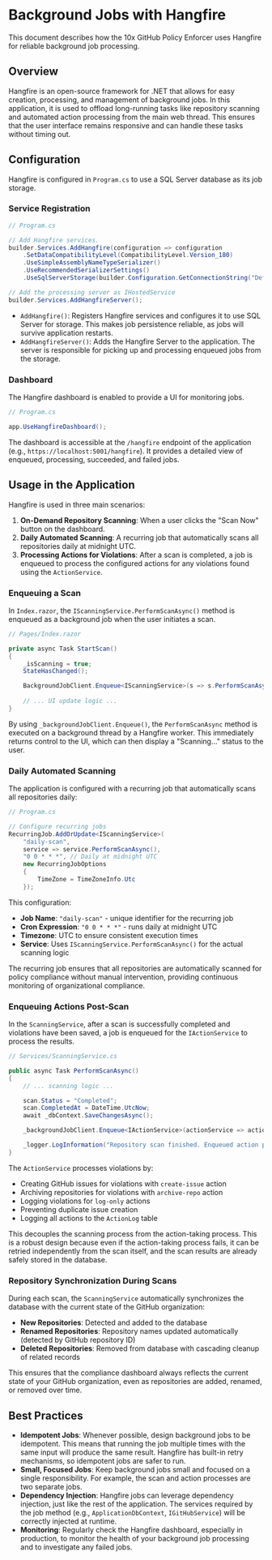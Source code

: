 # Background Jobs with Hangfire

This document describes how the 10x GitHub Policy Enforcer uses Hangfire for reliable background job processing.

## Overview

Hangfire is an open-source framework for .NET that allows for easy creation, processing, and management of background jobs. In this application, it is used to offload long-running tasks like repository scanning and automated action processing from the main web thread. This ensures that the user interface remains responsive and can handle these tasks without timing out.

## Configuration

Hangfire is configured in `Program.cs` to use a SQL Server database as its job storage.

### Service Registration

```csharp
// Program.cs

// Add Hangfire services.
builder.Services.AddHangfire(configuration => configuration
    .SetDataCompatibilityLevel(CompatibilityLevel.Version_180)
    .UseSimpleAssemblyNameTypeSerializer()
    .UseRecommendedSerializerSettings()
    .UseSqlServerStorage(builder.Configuration.GetConnectionString("DefaultConnection")));

// Add the processing server as IHostedService
builder.Services.AddHangfireServer();
```

-   `AddHangfire()`: Registers Hangfire services and configures it to use SQL Server for storage. This makes job persistence reliable, as jobs will survive application restarts.
-   `AddHangfireServer()`: Adds the Hangfire Server to the application. The server is responsible for picking up and processing enqueued jobs from the storage.

### Dashboard

The Hangfire dashboard is enabled to provide a UI for monitoring jobs.

```csharp
// Program.cs

app.UseHangfireDashboard();
```

The dashboard is accessible at the `/hangfire` endpoint of the application (e.g., `https://localhost:5001/hangfire`). It provides a detailed view of enqueued, processing, succeeded, and failed jobs.

## Usage in the Application

Hangfire is used in three main scenarios:

1.  **On-Demand Repository Scanning**: When a user clicks the "Scan Now" button on the dashboard.
2.  **Daily Automated Scanning**: A recurring job that automatically scans all repositories daily at midnight UTC.
3.  **Processing Actions for Violations**: After a scan is completed, a job is enqueued to process the configured actions for any violations found using the `ActionService`.

### Enqueuing a Scan

In `Index.razor`, the `IScanningService.PerformScanAsync()` method is enqueued as a background job when the user initiates a scan.

```csharp
// Pages/Index.razor

private async Task StartScan()
{
    _isScanning = true;
    StateHasChanged();

    BackgroundJobClient.Enqueue<IScanningService>(s => s.PerformScanAsync());
    
    // ... UI update logic ...
}
```

By using `_backgroundJobClient.Enqueue()`, the `PerformScanAsync` method is executed on a background thread by a Hangfire worker. This immediately returns control to the UI, which can then display a "Scanning..." status to the user.

### Daily Automated Scanning

The application is configured with a recurring job that automatically scans all repositories daily:

```csharp
// Program.cs

// Configure recurring jobs
RecurringJob.AddOrUpdate<IScanningService>(
    "daily-scan",
    service => service.PerformScanAsync(),
    "0 0 * * *", // Daily at midnight UTC
    new RecurringJobOptions
    {
        TimeZone = TimeZoneInfo.Utc
    });
```

This configuration:
- **Job Name**: `"daily-scan"` - unique identifier for the recurring job
- **Cron Expression**: `"0 0 * * *"` - runs daily at midnight UTC
- **Timezone**: UTC to ensure consistent execution times
- **Service**: Uses `IScanningService.PerformScanAsync()` for the actual scanning logic

The recurring job ensures that all repositories are automatically scanned for policy compliance without manual intervention, providing continuous monitoring of organizational compliance.

### Enqueuing Actions Post-Scan

In the `ScanningService`, after a scan is successfully completed and violations have been saved, a job is enqueued for the `IActionService` to process the results.

```csharp
// Services/ScanningService.cs

public async Task PerformScanAsync()
{
    // ... scanning logic ...

    scan.Status = "Completed";
    scan.CompletedAt = DateTime.UtcNow;
    await _dbContext.SaveChangesAsync();

    _backgroundJobClient.Enqueue<IActionService>(actionService => actionService.ProcessActionsForScanAsync(scan.ScanId));

    _logger.LogInformation("Repository scan finished. Enqueued action processing job.");
}
```

The `ActionService` processes violations by:
- Creating GitHub issues for violations with `create-issue` action
- Archiving repositories for violations with `archive-repo` action  
- Logging violations for `log-only` actions
- Preventing duplicate issue creation
- Logging all actions to the `ActionLog` table

This decouples the scanning process from the action-taking process. This is a robust design because even if the action-taking process fails, it can be retried independently from the scan itself, and the scan results are already safely stored in the database.

### Repository Synchronization During Scans

During each scan, the `ScanningService` automatically synchronizes the database with the current state of the GitHub organization:

- **New Repositories**: Detected and added to the database
- **Renamed Repositories**: Repository names updated automatically (detected by GitHub repository ID)
- **Deleted Repositories**: Removed from database with cascading cleanup of related records

This ensures that the compliance dashboard always reflects the current state of your GitHub organization, even as repositories are added, renamed, or removed over time.

## Best Practices

-   **Idempotent Jobs**: Whenever possible, design background jobs to be idempotent. This means that running the job multiple times with the same input will produce the same result. Hangfire has built-in retry mechanisms, so idempotent jobs are safer to run.
-   **Small, Focused Jobs**: Keep background jobs small and focused on a single responsibility. For example, the scan and action processes are two separate jobs.
-   **Dependency Injection**: Hangfire jobs can leverage dependency injection, just like the rest of the application. The services required by the job method (e.g., `ApplicationDbContext`, `IGitHubService`) will be correctly injected at runtime.
-   **Monitoring**: Regularly check the Hangfire dashboard, especially in production, to monitor the health of your background job processing and to investigate any failed jobs.
